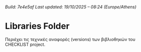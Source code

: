 *Build: 7e4e5af*
*Last updated: 19/10/2025 – 08:24 (Europe/Athens)*
# Libraries Folder  
Περιέχει τις τεχνικές αναφορές (versions) των βιβλιοθηκών του CHECKLIST project.
